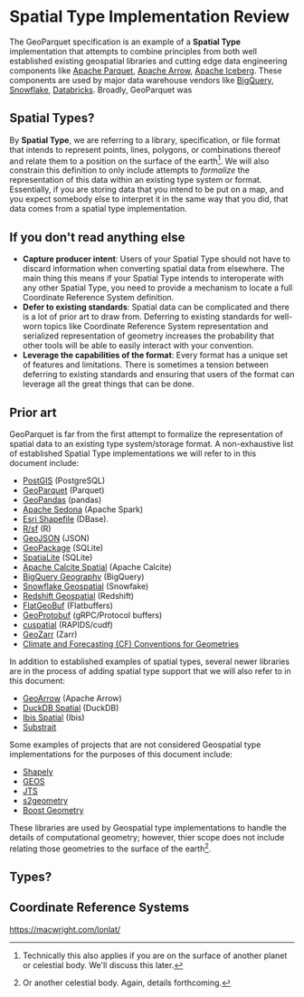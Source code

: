# Spatial Type Implementation Review

The GeoParquet specification is an example of a **Spatial Type** implementation
that attempts to combine principles from both well established existing geospatial libraries
and cutting edge data engineering components like [Apache Parquet](https://parquet.apache.org),
[Apache Arrow](https://arrow.apache.org), [Apache Iceberg](https://iceberg.apache.org).
These components are used by major data warehouse vendors like
[BigQuery](https://cloud.google.com/bigquery),
[Snowflake](https://snowflake.com), [Databricks](https://databricks.com). Broadly,
GeoParquet was

## Spatial Types?

By **Spatial Type**, we are referring to a library, specification, or file format
that intends to represent points, lines, polygons, or combinations thereof and relate
them to a position on the surface of the earth[^1]. We will also constrain this
definition to only include attempts to *formalize* the representation of this
data within an existing type system or format. Essentially, if you are storing data that you
intend to be put on a map, and you expect somebody else to interpret it in the same
way that you did, that data comes from a spatial type implementation.

[^1]: Technically this also applies if you are on the surface of another planet or
celestial body. We'll discuss this later.

## If you don't read anything else

- **Capture producer intent**: Users of your Spatial Type should not have to discard
  information when converting spatial data from elsewhere. The main thing this means
  if your Spatial Type intends to interoperate with any other Spatial Type, you need
  to provide a mechanism to locate a full Coordinate Reference System definition.
- **Defer to existing standards**: Spatial data can be complicated and there is a lot
  of prior art to draw from. Deferring to existing standards for well-worn topics like
  Coordinate Reference System representation and serialized representation of geometry
  increases the probability that other tools will be able to easily interact with your
  convention.
- **Leverage the capabilities of the format**: Every format has a unique set of
  features and limitations. There is sometimes a tension between deferring to existing standards
  and ensuring that users of the format can leverage all the great things that
  can be done.

## Prior art

GeoParquet is far from the first attempt to formalize the representation of spatial
data to an existing type system/storage format. A non-exhaustive list of established
Spatial Type implementations we will refer to in this document include:

- [PostGIS](https://postgis.net/) (PostgreSQL)
- [GeoParquet](https://geoparquet.org) (Parquet)
- [GeoPandas](https://geopandas.org) (pandas)
- [Apache Sedona](https://sedona.apache.org) (Apache Spark)
- [Esri Shapefile](https://doc.arcgis.com/en/arcgis-online/reference/shapefiles.htm)
  (DBase).
- [R/sf](https://r-spatial.org/sf) (R)
- [GeoJSON](https://geojson.org/) (JSON)
- [GeoPackage](https://www.geopackage.org/) (SQLite)
- [SpatiaLite](https://www.gaia-gis.it/fossil/libspatialite/index) (SQLite)
- [Apache Calcite Spatial](https://calcite.apache.org/docs/spatial.html) (Apache Calcite)
- [BigQuery Geography](https://cloud.google.com/bigquery/docs/reference/standard-sql/geography_functions) (BigQuery)
- [Snowflake Geospatial](https://docs.snowflake.com/en/sql-reference/data-types-geospatial) (Snowfake)
- [Redshift Geospatial](https://docs.aws.amazon.com/redshift/latest/dg/geospatial-functions.html) (Redshift)
- [FlatGeoBuf](http://flatgeobuf.org/) (Flatbuffers)
- [GeoProtobuf](https://github.com/geo-grpc/api) (gRPC/Protocol buffers)
- [cuspatial](https://docs.rapids.ai/api/cuspatial/stable/) (RAPIDS/cudf)
- [GeoZarr](https://github.com/zarr-developers/geozarr-spec) (Zarr)
- [Climate and Forecasting (CF) Conventions for Geometries](https://cfconventions.org/cf-conventions/cf-conventions.html#geometries)

In addition to established examples of spatial types, several newer libraries are
in the process of adding spatial type support that we will also refer to in this document:

- [GeoArrow](https://geoarrow.org) (Apache Arrow)
- [DuckDB Spatial](https://github.com/duckdb/duckdb_spatial) (DuckDB)
- [Ibis Spatial](https://ibis-project.org/reference/expression-geospatial) (Ibis)
- [Substrait](https://github.com/substrait-io/substrait/blob/67f93b654e4cc60340a214ba90fe15c5e9de941b/extensions/functions_geometry.yaml)

Some examples of projects that are not considered Geospatial type implementations for
the purposes of this document include:

- [Shapely](https://github.com/shapely/shapely)
- [GEOS](https://libgeos.org)
- [JTS](https://locationtech.github.io/jts/)
- [s2geometry](http://s2geometry.io)
- [Boost Geometry](https://www.boost.org/doc/libs/1_86_0/libs/geometry/doc/html/index.html)

These libraries are used by Geospatial type implementations to handle the details of
computational geometry; however, thier scope does not include relating those geometries
to the surface of the earth[^2].

[^2]: Or another celestial body. Again, details forthcoming.

## Types?



## Coordinate Reference Systems

https://macwright.com/lonlat/



